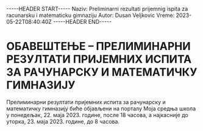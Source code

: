 -----HEADER START-----
Naziv: Preliminarni rezultati prijemnig ispita za racunarsku i matematicku gimnaziju
Autor: Dusan Veljkovic
Vreme: 2023-05-22T08:40:40Z
-----HEADER END-----
# ОБАВЕШТЕЊЕ – ПРЕЛИМИНАРНИ РЕЗУЛТАТИ ПРИЈЕМНИХ ИСПИТА ЗА РАЧУНАРСКУ И МАТЕМАТИЧКУ ГИМНАЗИЈУ
Прелиминарни резултати пријемних испита за рачунарску и математичку гимназију биће објављени на порталу Моја средња школа у понедељак, 22. маја 2023. године, 
после 18 часова, а најкасније до уторка, 23. маја 2023. године, до 8 часова.
